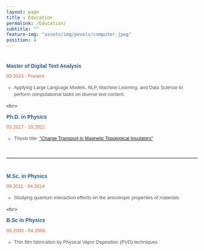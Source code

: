 ```yaml
--- 
layout: page
title : Education
permalink: /Education/
subtitle: "" 
feature-img: "assets/img/pexels/computer.jpeg"
position: 4
---
```

  <style>
  <style>
  body {
    margin: 0;
    padding: 10px;
    background-color: #e0e3dc;
    background-image: url('assets/img/header/education.jpg');
    background-repeat: no-repeat;
    background-position: center center;
    background-size: cover;
  }

    
  .education-section {
    max-width: 900px;
    margin: 0 auto; /* Center align the section */
    padding: 10px 0; /* Add vertical spacing */
    font-family: 'Avenir Next LT Pro', sans-serif;
    border-bottom: none; /* Removes the border */
    box-shadow: none;   
  }
    div.education-section {
    border-bottom: none !important; /* Ensures removal of border */
    box-shadow: none !important;   /* Ensures removal of shadows */
}

div.education-section::after,
div.education-section::before {
    content: none !important; /* Removes pseudo-elements */
}

  .course-title {
    font-weight: bold;
    color: rgba(46, 89, 132, 1); /* Royal Blue */
    font-size: .98em;
    margin-left: 0px; /* Increase space below title */
    margin-bottom: 4px;
  }

  .course-details {
    font-size: .9em; /* Clear and readable size */
    font-weight: normal;
    color: rgba(200, 100, 65, 1); /* One color for the date */
    margin-left: 0px;
    margin-bottom: 15px; /* Add space below details */
  }

  .course-description {
    margin-top: 10px; /* Space between title and description */
    margin-left: 0px;
  }

  .course-description ul {
    margin: 0;
    padding-left: 20px; /* Slight indentation for bullets */
    list-style-type: circle; /* Use circle bullets */
  }

  .course-description ul li {
    margin-bottom: 8px; /* Increase spacing between bullet points */
    font-size: 0.9em; /* Readable size */
    color: #555; /* Slightly lighter gray for description text */
    line-height: 1.4;
  }

 hr {
    border: 0;
    border-top: .4px solid #eee;
    margin: 40px 0;
  }
    
</style>

<div class="education-section">
  <div class="education-content">
    <p class="course-title">
      Master of Digital Text Analysis
    </p>
    <p class="course-details">09.2023 - Present</p>
    <div class="course-description">
      <ul>
        <li>Applying Large Language Models, NLP, Machine Learning, and Data Science to perform computational tasks on diverse text content.</li>
      </ul>
    </div>
  </div>

    <hr>

  <div class="education-content">
    <p class="course-title">
      Ph.D. in Physics
    </p>
    <p class="course-details">03.2017 - 10.2021</p>
    <div class="course-description">
      <ul>
        <li>Thesis title: <a href="https://repository.uantwerpen.be/docstore/d:irua:8696" style="color: lapislazuli;">"Charge Transport in Magnetic Topological Insulators"</a></li>
      </ul>
    </div>
  </div>
  <hr>
  

  <div class="education-content">
    <p class="course-title">
      M.Sc. in Physics
    </p>
    <p class="course-details">09.2011 - 04.2014</p>
    <div class="course-description">
      <ul>
        <li>Studying quantum interaction effects on the anisotropic properties of materials.</li>
      </ul>
    </div>
  </div>

    <hr>

  <div class="education-content">
    <p class="course-title">
      B.Sc in Physics
    </p>
    <p class="course-details">09.2003 - 04.2008</p>
    <div class="course-description">
      <ul>
        <li>Thin film fabrication by Physical Vapor Deposition (PVD) techniques.</li>
      </ul>
    </div>
  </div>
</div>

